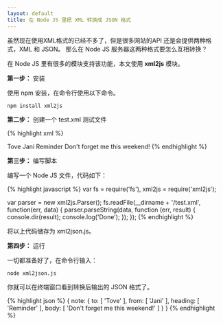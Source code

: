 ```yaml
---
layout: default
title: 在 Node JS 里把 XML 转换成 JSON 格式
---
```


虽然现在使用XML格式的已经不多了，但是很多网站的API 还是会提供两种格式，XML 和 JSON。 那么在 Node JS 服务器这两种格式要怎么互相转换？

在 Node JS 里有很多的模块支持该功能，本文使用 __xml2js__ 模块。

__第一步：__ 安装

使用 npm 安装，在命令行使用以下命令。

    npm install xml2js

__第二步：__ 创建一个 test.xml 测试文件

{% highlight xml %}
<?xml version="1.0" encoding="UTF-8"?>
<note>
  <to>Tove</to>
  <from>Jani</from>
  <heading>Reminder</heading>
  <body>Don't forget me this weekend!</body>
</note>
{% endhighlight %}

__第三步：__ 编写脚本

编写一个 Node JS 文件，代码如下：

{% highlight javascript %}
var fs = require('fs'),
    xml2js = require('xml2js');

var parser = new xml2js.Parser();
fs.readFile(__dirname + '/test.xml', function(err, data) {
    parser.parseString(data, function (err, result) {
        console.dir(result);
        console.log('Done');
    });
});
{% endhighlight %}

将以上代码储存为 xml2json.js。

__第四步：__ 运行

一切都准备好了，在命令行输入：

    node xml2json.js

你就可以在终端窗口看到转换后输出的 JSON 格式了。

{% highlight json %}
{ note:
   { to: [ 'Tove' ],
     from: [ 'Jani' ],
     heading: [ 'Reminder' ],
     body: [ 'Don\'t forget me this weekend!' ]
   }
}
{% endhighlight %}
